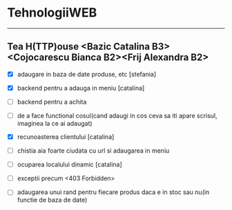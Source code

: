 # TehnologiiWEB
-----------------------

Tea H(TTP)ouse &lt;Bazic Catalina B3>&lt;Cojocarescu Bianca B2>&lt;Frij Alexandra B2>
------------------------

- [x] adaugare in baza de date produse, etc [stefania]
- [x] backend pentru a adauga in meniu [catalina]
- [ ] backend pentru a achita
- [ ] de a face functional cosul(cand adaugi in cos ceva sa iti apare scrisul, imaginea la ce ai adaugat)
- [x] recunoasterea clientului [catalina]
- [ ] chistia aia foarte ciudata cu url si adaugarea in meniu
- [ ] ocuparea localului dinamic [catalina]
- [ ] exceptii precum <403 Forbidden>
- [ ] adaugarea unui rand pentru fiecare produs daca e in stoc sau nu(in functie de baza de date)

